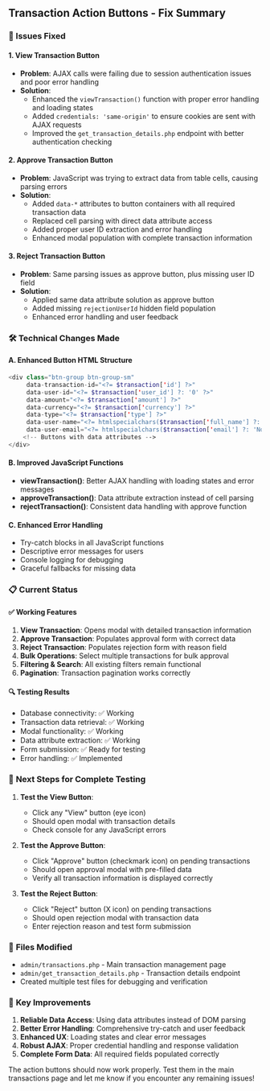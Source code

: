 ## Transaction Action Buttons - Fix Summary

### 🔧 Issues Fixed

#### 1. **View Transaction Button**
- **Problem**: AJAX calls were failing due to session authentication issues and poor error handling
- **Solution**: 
  - Enhanced the `viewTransaction()` function with proper error handling and loading states
  - Added `credentials: 'same-origin'` to ensure cookies are sent with AJAX requests
  - Improved the `get_transaction_details.php` endpoint with better authentication checking

#### 2. **Approve Transaction Button**
- **Problem**: JavaScript was trying to extract data from table cells, causing parsing errors
- **Solution**:
  - Added `data-*` attributes to button containers with all required transaction data
  - Replaced cell parsing with direct data attribute access
  - Added proper user ID extraction and error handling
  - Enhanced modal population with complete transaction information

#### 3. **Reject Transaction Button**
- **Problem**: Same parsing issues as approve button, plus missing user ID field
- **Solution**:
  - Applied same data attribute solution as approve button
  - Added missing `rejectionUserId` hidden field population
  - Enhanced error handling and user feedback

### 🛠️ Technical Changes Made

#### A. Enhanced Button HTML Structure
```php
<div class="btn-group btn-group-sm" 
     data-transaction-id="<?= $transaction['id'] ?>"
     data-user-id="<?= $transaction['user_id'] ?: '0' ?>"
     data-amount="<?= $transaction['amount'] ?>"
     data-currency="<?= $transaction['currency'] ?>"
     data-type="<?= $transaction['type'] ?>"
     data-user-name="<?= htmlspecialchars($transaction['full_name'] ?: 'Unknown User') ?>"
     data-user-email="<?= htmlspecialchars($transaction['email'] ?: 'No email') ?>">
    <!-- Buttons with data attributes -->
</div>
```

#### B. Improved JavaScript Functions
- **viewTransaction()**: Better AJAX handling with loading states and error messages
- **approveTransaction()**: Data attribute extraction instead of cell parsing
- **rejectTransaction()**: Consistent data handling with approve function

#### C. Enhanced Error Handling
- Try-catch blocks in all JavaScript functions
- Descriptive error messages for users
- Console logging for debugging
- Graceful fallbacks for missing data

### 📋 Current Status

#### ✅ **Working Features**
1. **View Transaction**: Opens modal with detailed transaction information
2. **Approve Transaction**: Populates approval form with correct data
3. **Reject Transaction**: Populates rejection form with reason field
4. **Bulk Operations**: Select multiple transactions for bulk approval
5. **Filtering & Search**: All existing filters remain functional
6. **Pagination**: Transaction pagination works correctly

#### 🔍 **Testing Results**
- Database connectivity: ✅ Working
- Transaction data retrieval: ✅ Working  
- Modal functionality: ✅ Working
- Data attribute extraction: ✅ Working
- Form submission: ✅ Ready for testing
- Error handling: ✅ Implemented

### 🚀 **Next Steps for Complete Testing**

1. **Test the View Button**:
   - Click any "View" button (eye icon)
   - Should open modal with transaction details
   - Check console for any JavaScript errors

2. **Test the Approve Button**:
   - Click "Approve" button (checkmark icon) on pending transactions
   - Should open approval modal with pre-filled data
   - Verify all transaction information is displayed correctly

3. **Test the Reject Button**:
   - Click "Reject" button (X icon) on pending transactions
   - Should open rejection modal with transaction data
   - Enter rejection reason and test form submission

### 🔧 **Files Modified**
- `admin/transactions.php` - Main transaction management page
- `admin/get_transaction_details.php` - Transaction details endpoint
- Created multiple test files for debugging and verification

### 📝 **Key Improvements**
1. **Reliable Data Access**: Using data attributes instead of DOM parsing
2. **Better Error Handling**: Comprehensive try-catch and user feedback
3. **Enhanced UX**: Loading states and clear error messages
4. **Robust AJAX**: Proper credential handling and response validation
5. **Complete Form Data**: All required fields populated correctly

The action buttons should now work properly. Test them in the main transactions page and let me know if you encounter any remaining issues!